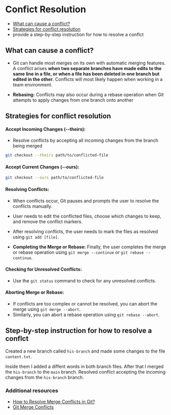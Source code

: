 # Confict Resolution
- [What can cause a conflict?](#what-can-cause-a-conflict)
- [Strategies for conflict resolution](#strategies-for-conflict-resolution)
- provide a step-by-step instruction for how to resolve a conflct

## What can cause a conflict? 
* Git can handle most merges on its own with automatic merging features. A conflict arises **when two separate branches have made edits to the same line in a file, or when a file has been deleted in one branch but edited in the other**. Conflicts will most likely happen when working in a team environment.

- **Rebasing:** Conflicts may also occur during a rebase operation when Git attempts to apply changes from one branch onto another

## Strategies for conflict resolution
#### Accept Incoming Changes (--theirs):
- Resolve conflicts by accepting all incoming changes from the branch being merged
```bash 
git checkout --theirs path/to/conflicted-file 
```
#### Accept Current Changes (--ours):
``` bash
git checkout --ours path/to/conflicted-file
```
#### **Resolving Conflicts:**
- When conflicts occur, Git pauses and prompts the user to resolve the conflicts manually.

- User needs to edit the conflicted files, choose which changes to keep, and remove the conflict markers.
- After resolving conflicts, the user needs to mark the files as resolved using ```git add [file]```.
- **Completing the Merge or Rebase:** Finally, the user completes the merge or rebase operation using ```git merge --continue``` or ```git rebase --continue```.
#### **Checking for Unresolved Conflicts:**
- Use the ```git status``` command to check for any unresolved conflicts.


#### **Aborting Merge or Rebase:**

- If conflicts are too complex or cannot be resolved, you can abort the merge using ```git merge --abort```.
- Similarly, you can abort a rebase operation using ```git rebase --abort```.


## Step-by-step instruction for how to resolve a conflct
 
Created a new branch called ```his-branch``` and made some changes to the file ```content.txt```. 

Inside them I added a diffent words in both branch files.
After that I merged the ```his-branch``` to the ```main``` branch. Resolved conflict accepting the incoming changes from the ```his-branch``` branch.









### Additional resources
- [How to Resolve Merge Conflicts in Git?](https://www.simplilearn.com/tutorials/git-tutorial/merge-conflicts-in-git)
- [Git Merge Conflicts](https://www.atlassian.com/git/tutorials/using-branches/merge-conflicts)